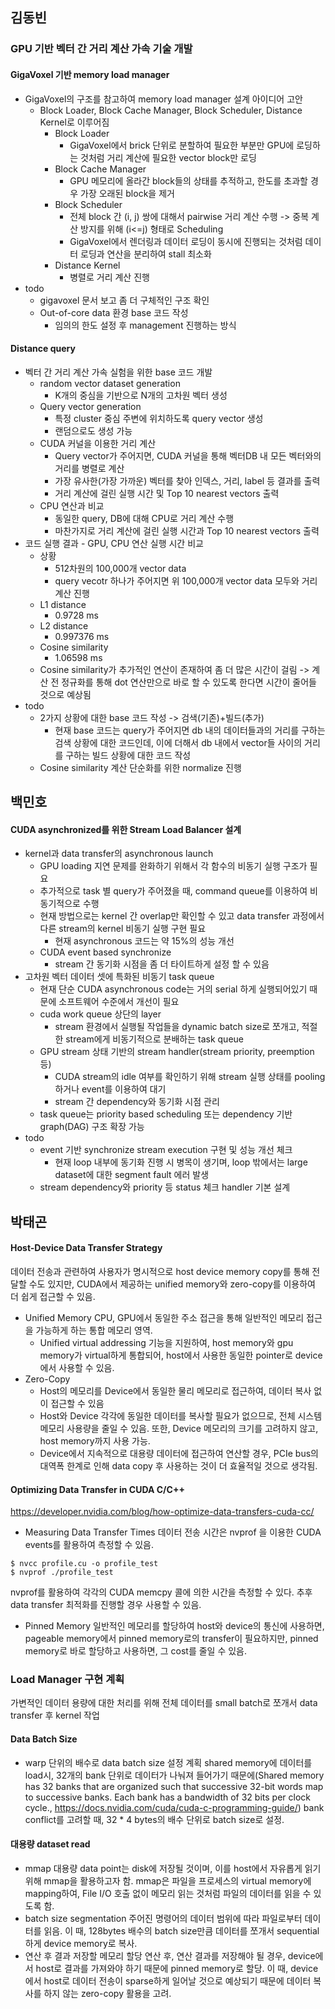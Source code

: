 ## 김동빈
### GPU 기반 벡터 간 거리 계산 가속 기술 개발
#### GigaVoxel 기반 memory load manager
+ GigaVoxel의 구조를 참고하여 memory load manager 설계 아이디어 고안
	+ Block Loader, Block Cache Manager, Block Scheduler, Distance Kernel로 이루어짐
		+ Block Loader
			+ GigaVoxel에서 brick 단위로 분할하여 필요한 부분만 GPU에 로딩하는 것처럼 거리 계산에 필요한 vector block만 로딩
		+ Block Cache Manager
			+ GPU 메모리에 올라간 block들의 상태를 추적하고, 한도를 초과할 경우 가장 오래된 block을 제거
		+ Block Scheduler
			+ 전체 block 간 (i, j) 쌍에 대해서 pairwise 거리 계산 수행 -> 중복 계산 방지를 위해 (i<=j) 형태로 Scheduling
			+ GigaVoxel에서 렌더링과 데이터 로딩이 동시에 진행되는 것처럼 데이터 로딩과 연산을 분리하여 stall 최소화
		+ Distance Kernel
			+ 병렬로 거리 계산 진행
+ todo
	+ gigavoxel 문서 보고 좀 더 구체적인 구조 확인
	+ Out-of-core data 환경 base 코드 작성
		+ 임의의 한도 설정 후 management 진행하는 방식
#### Distance query
+ 벡터 간 거리 계산 가속 실험을 위한 base 코드 개발
	+ random vector dataset generation
		+ K개의 중심을 기반으로 N개의 고차원 벡터 생성
	+ Query vector generation
		+ 특정 cluster 중심 주변에 위치하도록 query vector 생성
		+ 랜덤으로도 생성 가능
	+ CUDA 커널을 이용한 거리 계산
		+ Query vector가 주어지면, CUDA 커널을 통해 벡터DB 내 모든 벡터와의 거리를 병렬로 계산
		+ 가장 유사한(가장 가까운) 벡터를 찾아 인덱스, 거리, label 등 결과를 출력
		+ 거리 계산에 걸린 실행 시간 및 Top 10 nearest vectors 출력
	+ CPU 연산과 비교
		+ 동일한 query, DB에 대해 CPU로 거리 계산 수행
		+ 마찬가지로 거리 계산에 걸린 실행 시간과 Top 10 nearest vectors 출력
+ 코드 실행 결과 - GPU, CPU 연산 실행 시간 비교
	+ 상황
		+ 512차원의 100,000개 vector data
		+  query vecotr 하나가 주어지면 위 100,000개 vector data 모두와 거리 계산 진행
	+ L1 distance
		+ 0.9728 ms
	+ L2 distance
		+ 0.997376 ms
	+ Cosine similarity
		+ 1.06598 ms
	+ Cosine similarity가 추가적인 연산이 존재하여 좀 더 많은 시간이 걸림 -> 계산 전 정규화를 통해 dot 연산만으로 바로 할 수 있도록 한다면 시간이 줄어들 것으로 예상됨
+ todo
	+ 2가지 상황에 대한 base 코드 작성 -> 검색(기존)+빌드(추가)
		+ 현재 base 코드는 query가 주어지면 db 내의 데이터들과의 거리를 구하는 검색 상황에 대한 코드인데, 이에 더해서 db 내에서 vector들 사이의 거리를 구하는 빌드 상황에 대한 코드 작성
	+ Cosine similarity 계산 단순화를 위한 normalize 진행

## 백민호

#### CUDA asynchronized를 위한  Stream Load Balancer 설계

- kernel과 data transfer의 asynchronous launch
	- GPU loading 지연 문제를 완화하기 위해서 각 함수의 비동기 실행 구조가 필요
	- 추가적으로 task 별 query가 주어졌을 때, command queue를 이용하여 비동기적으로 수행
	- 현재 방법으로는 kernel 간 overlap만 확인할 수 있고 data transfer 과정에서 다른 stream의 kernel 비동기 실행 구현 필요
		- 현재 asynchronous 코드는 약 15%의 성능 개선
	- CUDA event based synchronize
		- stream 간 동기화 시점을 좀 더 타이트하게 설정 할 수 있음
- 고차원 벡터 데이터 셋에 특화된 비동기 task queue
	- 현재 단순 CUDA asynchronous code는 거의 serial 하게 실행되어있기 때문에 소프트웨어 수준에서 개선이 필요
	- cuda work queue 상단의 layer
		- stream 환경에서 실행될 작업들을 dynamic batch size로 쪼개고, 적절한 stream에게 비동기적으로 분배하는 task queue
	- GPU stream 상태 기반의 stream handler(stream priority, preemption 등)
		- CUDA stream의 idle 여부를 확인하기 위해 stream 실행 상태를 pooling 하거나 event를 이용하여 대기
		- stream 간 dependency와 동기화 시점 관리
	- task queue는 priority based scheduling 또는 dependency 기반 graph(DAG) 구조 확장 가능
- todo
	- event 기반 synchronize stream execution 구현 및 성능 개선 체크
		- 현재 loop 내부에 동기화 진행 시 병목이 생기며, loop 밖에서는 large dataset에 대한 segment fault 에러 발생
	- stream dependency와 priority 등 status 체크 handler 기본 설계

## 박태곤

#### Host-Device Data Transfer Strategy
데이터 전송과 관련하여 사용자가 명시적으로 host device memory copy를 통해 전달할 수도 있지만, CUDA에서 제공하는 unified memory와 zero-copy를 이용하여 더 쉽게 접근할 수 있음.
* Unified Memory
	CPU, GPU에서 동일한 주소 접근을 통해 일반적인 메모리 접근을 가능하게 하는 통합 메모리 영역.
	* Unified virtual addressing 기능을 지원하여, host memory와 gpu memory가 virtual하게 통합되어, host에서 사용한 동일한 pointer로 device에서 사용할 수 있음.   
* Zero-Copy
	* Host의 메모리를 Device에서 동일한 물리 메모리로 접근하여, 데이터 복사 없이 접근할 수 있음
	* Host와 Device 각각에 동일한 데이터를 복사할 필요가 없으므로, 전체 시스템 메모리 사용량을 줄일 수 있음. 또한, Device 메모리의 크기를 고려하지 않고, host memory까지 사용 가능.
	* Device에서 지속적으로 대용량 데이터에 접근하여 연산할 경우, PCIe bus의 대역폭 한계로 인해 data copy 후 사용하는 것이 더 효율적일 것으로 생각됨.
#### Optimizing Data Transfer in CUDA C/C++
https://developer.nvidia.com/blog/how-optimize-data-transfers-cuda-cc/

* Measuring Data Transfer Times
	데이터 전송 시간은 nvprof 을 이용한 CUDA events를 활용하여 측정할 수 있음.
```
$ nvcc profile.cu -o profile_test
$ nvprof ./profile_test
```
nvprof를 활용하여 각각의 CUDA memcpy 콜에 의한 시간을 측정할 수 있다. 추후 data transfer 최적화를 진행할 경우 사용할 수 있음.
* Pinned Memory
	일반적인 메모리를 할당하여 host와 device의 통신에 사용하면, pageable memory에서 pinned memory로의 transfer이 필요하지만, pinned memory로 바로 할당하고 사용하면, 그 cost를 줄일 수 있음.

### Load Manager 구현 계획
가변적인 데이터 용량에 대한 처리를 위해 전체 데이터를 small batch로 쪼개서 data transfer 후 kernel 작업
#### Data Batch Size
* warp 단위의 배수로 data batch size 설정 계획
	shared memory에 데이터를 load시, 32개의 bank 단위로 데이터가 나눠져 들어가기 때문에(Shared memory has 32 banks that are organized such that successive 32-bit words map to successive banks. Each bank has a bandwidth of 32 bits per clock cycle., https://docs.nvidia.com/cuda/cuda-c-programming-guide/) bank conflict를 고려할 때, 32 * 4 bytes의 배수 단위로 batch size로 설정.
#### 대용량 dataset read
* mmap 
	대용량 data point는 disk에 저장될 것이며, 이를 host에서 자유롭게 읽기 위해 mmap을 활용하고자 함. mmap은 파일을 프로세스의 virtual memory에 mapping하여, File I/O 호출 없이 메모리 읽는 것처럼 파일의 데이터를 읽을 수 있도록 함.
* batch size segmentation
	주어진 명령어의 데이터 범위에 따라 파일로부터 데이터를 읽음. 이 때, 128bytes 배수의 batch size만큼 데이터를 쪼개서 sequential하게 device memory로 복사.
* 연산 후 결과 저장할 메모리 할당
	연산 후, 연산 결과를 저장해야 될 경우, device에서 host로 결과를 가져와야 하기 때문에 pinned memory로 할당. 이 때, device에서 host로 데이터 전송이 sparse하게 일어날 것으로 예상되기 때문에 데이터 복사를 하지 않는 zero-copy 활용을 고려.